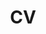 ---
permalink: docs/Zabrodina_CV_Nov2021.pdf
title: "CV"
redirect_to: docs/Zabrodina_CV_Nov2021.pdf
---